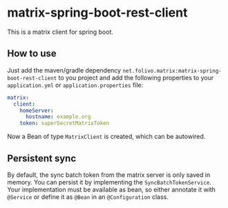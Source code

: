 # matrix-spring-boot-rest-client

This is a matrix client for spring boot.

## How to use
Just add the maven/gradle dependency `net.folivo.matrix:matrix-spring-boot-rest-client` to you project and add the following properties to your `application.yml` or `application.properties` file:

```yaml
matrix:
  client:
    homeServer:
      hostname: example.org
    token: superSecretMatrixToken
```

Now a Bean of type `MatrixClient` is created, which can be autowired.

## Persistent sync
By default, the sync batch token from the matrix server is only saved in memory. You can persist it by implementing the `SyncBatchTokenService`. Your implementation must be available as bean, so either annotate it with `@Service` or define it as `@Bean` in an `@Configuration` class.
